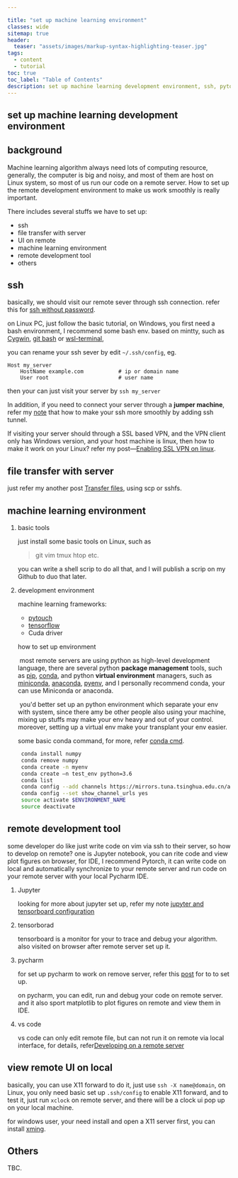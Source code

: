```yaml
---

title: "set up machine learning environment"
classes: wide
sitemap: true
header:
  teaser: "assets/images/markup-syntax-highlighting-teaser.jpg"
tags:
  - content
  - tutorial
toc: true
toc_label: "Table of Contents"
description: set up machine learning development environment, ssh, pytorch, conda
---
```

## set up machine learning development environment

## background

Machine learning algorithm always need lots of computing resource, generally, the computer is big and noisy, and most of them are host on Linux system, so most of us run our code on a remote server. How to set up the remote development environment to make us work smoothly is really important.

There includes several stuffs we have to set up:

* ssh 
* file transfer with server
* UI on remote
* machine learning environment
* remote development tool
* others

## ssh

basically, we should visit our remote sever through ssh connection. refer this for [ssh without password](<http://www.linuxproblem.org/art_9.html>). 

on Linux PC, just follow the basic tutorial, on Windows, you first need a bash environment, I recommend some bash env. based on mintty, such as [Cygwin](<http://cygwin.com/>), [git bash](<https://www.git-scm.com/downloads>) or [wsl-terminal](<https://github.com/goreliu/wsl-terminal>), 

you can rename your ssh sever by edit `~/.ssh/config`, eg.

```
Host my_server                       
    HostName example.com           # ip or domain name
    User root                      # user name
```

then your can just visit your server by `ssh my_server`

In addition, if you need to connect your server through a **jumper machine**, refer my [note](<https://dongdongbh.github.io/note/#/server>) that how to make your ssh more smoothly by adding ssh tunnel.

If visiting your server should through a SSL based VPN, and the VPN client only has Windows version, and your host machine is linux, then how to make it work on your Linux? refer my post—[Enabling SSL VPN on linux](<https://dongdongbh.tech/enabling-ssl-VPN-on-linux/>).  

## file transfer with server

just refer my another post  [Transfer files](<https://dongdongbh.tech/markup/file-transport/>), using scp or sshfs.

## machine learning environment

1. basic tools

   just install some basic tools on Linux, such as 

   > git vim tmux htop etc.

   you can write a shell scrip to do all that, and I will publish a scrip on my Github to duo that later.

2. development environment

   machine learning frameworks:

   * [pytouch](<https://pytorch.org/get-started/locally/>)
   * [tensorflow](<https://www.tensorflow.org/install>)
   * Cuda driver

   how to set up environment

   ​	most remote servers are using python as high-level development language, there are several python **package management** tools, such as [pip](<https://pypi.org/project/pip/>), [conda](<https://docs.conda.io/en/latest/>), and python **virtual environment** managers, such as [miniconda](<https://docs.conda.io/en/latest/miniconda.html>), [anaconda](<https://docs.anaconda.com/>), [pyenv](<https://github.com/pyenv/pyenv>), and I personally recommend conda, your can use Miniconda or anaconda.

   ​	you'd better set up an python environment which separate  your env with system, since there amy be other people also using your machine, mixing up stuffs may make your env heavy and  out of your control. moreover, setting up a virtual env make your transplant your env easier.

   some basic conda command, for more, refer [conda cmd](<https://docs.conda.io/projects/conda/en/latest/commands.html>).

   ```bash
    conda install numpy
    conda remove numpy
    conda create -n myenv
    conda create –n test_env python=3.6
    conda list
    conda config --add channels https://mirrors.tuna.tsinghua.edu.cn/anaconda/pkgs/free/
    conda config --set show_channel_urls yes
    source activate $ENVIRONMENT_NAME
    source deactivate
   ```

## remote development tool

some developer do like just write code on vim via ssh to their server, so how to develop on remote? one is Jupyter notebook, you can rite code and view plot figures on browser, for IDE, I recommend Pytorch, it can write code on local and automatically synchronize to your remote server and run code on your remote server with your local Pycharm IDE.

1. Jupyter 

   looking for more about jupyter set up, refer my note [jupyter and tensorboard configuration](<https://dongdongbh.github.io/note/#/remote-visit-https>)

2. tensorborad 

   tensorboard is a monitor for your to trace and debug your algorithm. also visited on browser after remote server set up it.

3. pycharm

   for set up pycharm to work on remove server, refer this [post](<https://medium.com/@erikhallstrm/work-remotely-with-pycharm-tensorflow-and-ssh-c60564be862d>) for to to set up.

   on pycharm, you can edit, run and debug your code on remote server. and it also sport matplotlib to plot figures on remote and view them in IDE.

4. vs code

   vs code can only edit remote file, but can not run it on remote via local interface, for details, refer[Developing on a remote server](<https://matttrent.com/remote-development/>)

## view remote UI on local

basically, you can use X11 forward to do it, just use `ssh -X name@domain`, on Linux, you only need basic set up `.ssh/config` to enable X11 forward, and to test it, just run `xclock`   on remote server, and there will be a clock ui pop up on your local machine.

for windows user, your need install and open a X11 server first, you can install [xming](<http://www.straightrunning.com/XmingNotes/>).

## Others

TBC.





 
